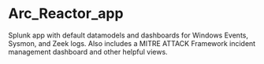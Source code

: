 # Arc_Reactor_app
Splunk app with default datamodels and dashboards for Windows Events, Sysmon, and Zeek logs. Also includes a MITRE ATTACK Framework incident management dashboard and other helpful views.
